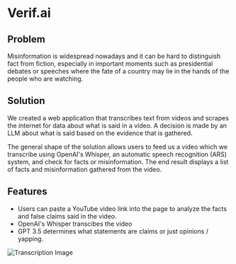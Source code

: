 # Verif.ai

## Problem

Misinformation is widespread nowadays and it can be hard to distinguish fact from fiction, especially in important moments such as presidential debates or speeches where the fate of a country may lie in the hands of the people who are watching.

## Solution

We created a web application that transcribes text from videos and scrapes the internet for data about what is said in a video. A decision is made by an LLM about what is said based on the evidence that is gathered.

The general shape of the solution allows users to feed us a video which we transcribe using OpenAI's Whisper, an automatic speech recognition (ARS) system, and check for facts or misinformation. The end result displays a list of facts and misinformation gathered from the video.

## Features

- Users can paste a YouTube video link into the page to analyze the facts and false claims said in the video.
- OpenAI's Whisper transcibes the video
- GPT 3.5 determines what statements are claims or just opinions / yapping.

![Transcription Image](https://github.com/matthewdeguzman/verif-ai-frontend/assets/transcription1.png)
